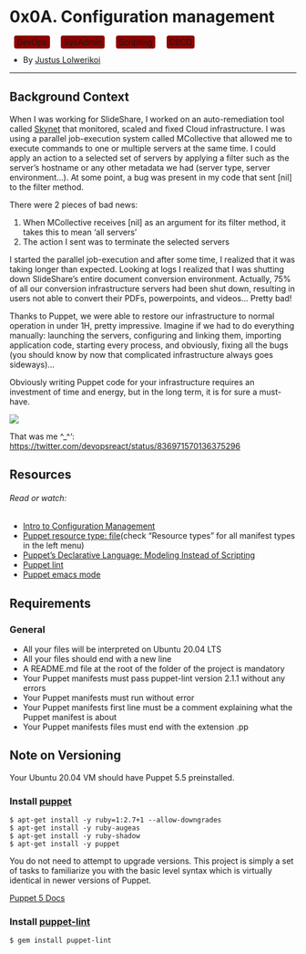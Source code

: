 # 0x0A. Configuration management

<span class="custom-background">DevOps</span>
<span class="custom-background">SysAdmin</span>
<span class="custom-background">Scripting</span>
<span class="custom-background">CI/CD</span>


- By [Justus Lolwerikoi](https://github.com/devbojack)

-------------

## Background Context
When I was working for SlideShare, I worked on an auto-remediation tool called [Skynet](https://intranet.alxswe.com/rltoken/0zbIzBqH_ktMmRQvJwZs2A) that monitored, scaled and fixed Cloud infrastructure. I was using a parallel job-execution system called MCollective that allowed me to execute commands to one or multiple servers at the same time. I could apply an action to a selected set of servers by applying a filter such as the server’s hostname or any other metadata we had (server type, server environment…). At some point, a bug was present in my code that sent [nil] to the filter method.

There were 2 pieces of bad news:

1. When MCollective receives [nil] as an argument for its filter method, it takes this to mean ‘all servers’
2. The action I sent was to terminate the selected servers

I started the parallel job-execution and after some time, I realized that it was taking longer than expected. Looking at logs I realized that I was shutting down SlideShare’s entire document conversion environment. Actually, 75% of all our conversion infrastructure servers had been shut down, resulting in users not able to convert their PDFs, powerpoints, and videos… Pretty bad!

Thanks to Puppet, we were able to restore our infrastructure to normal operation in under 1H, pretty impressive. Imagine if we had to do everything manually: launching the servers, configuring and linking them, importing application code, starting every process, and obviously, fixing all the bugs (you should know by now that complicated infrastructure always goes sideways)…

Obviously writing Puppet code for your infrastructure requires an investment of time and energy, but in the long term, it is for sure a must-have.

![](https://s3.amazonaws.com/intranet-projects-files/holbertonschool-sysadmin_devops/292/4i8il3B.gif)

That was me ^_^‘: https://twitter.com/devopsreact/status/836971570136375296


## Resources
###### Read or watch:

* [Intro to Configuration Management](https://intranet.alxswe.com/rltoken/GL30hu-aRcKzPOvK8JO-Bg)
* [Puppet resource type: file](https://intranet.alxswe.com/rltoken/WON0M4DNRabf88KAG_pDUA)(check “Resource types” for all manifest types in the left menu)
* [Puppet’s Declarative Language: Modeling Instead of Scripting](https://intranet.alxswe.com/rltoken/0V2fBdafkfKPMxA1umea3Q)
* [Puppet lint](https://intranet.alxswe.com/rltoken/CRUMeEMdcX-UtbWsUM9xLQ)
* [Puppet emacs mode](https://intranet.alxswe.com/rltoken/MzHXCntAkPzOqMnI6_rpWQ)

## Requirements
### General
* All your files will be interpreted on Ubuntu 20.04 LTS
* All your files should end with a new line
* A README.md file at the root of the folder of the project is mandatory
* Your Puppet manifests must pass puppet-lint version 2.1.1 without any errors
* Your Puppet manifests must run without error
* Your Puppet manifests first line must be a comment explaining what the Puppet manifest is about
* Your Puppet manifests files must end with the extension .pp

## Note on Versioning
Your Ubuntu 20.04 VM should have Puppet 5.5 preinstalled.

### Install [puppet]()
```
$ apt-get install -y ruby=1:2.7+1 --allow-downgrades
$ apt-get install -y ruby-augeas
$ apt-get install -y ruby-shadow
$ apt-get install -y puppet
```

You do not need to attempt to upgrade versions. This project is simply a set of tasks to familiarize you with the basic level syntax which is virtually identical in newer versions of Puppet.

[Puppet 5 Docs](https://intranet.alxswe.com/rltoken/fsIr2xFkJHTkaXwqZFFcbA)

### Install [puppet-lint]()
```
$ gem install puppet-lint
```




<style>
.custom-background {
    background-color: #8B0300;
    padding-left: 5px;
    padding-right: 5px;
    padding-top: 3px;
    padding-bottom: 3px;
    border-radius: 4px;
    margin: 8px;
}
</style>

